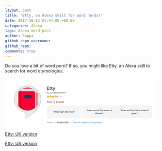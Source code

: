 ```yaml
---
layout: post
title: 'Etty, an Alexa skill for word nerds!'
date: 2017-10-13 07:44:00 +00:00
categories: Alexa
tags: Alexa word-porn
author: Pappa
github_repo_username:
github_repo:
comments: true
---
```


Do you love a bit of word porn? If so, you might like Etty, an Alexa skill to search for word etymologies.

<a href="https://goo.gl/6WRHPe">![Etty](./etty-amazon.png)</a>

<a href="https://goo.gl/6WRHPe">Etty: UK version</a>

<a href="https://goo.gl/Nv241Z">Etty: US version</a>
